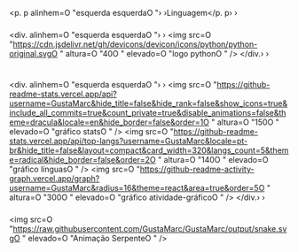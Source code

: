 <p. p alinhem=O "esquerda esquerdaO "› ›Linguagem</p. p› ›

###

<div. alinhem=O "esquerda esquerdaO "› ›
  <img src=O "https://cdn.jsdelivr.net/gh/devicons/devicon/icons/python/python-original.svgO " altura=O "40O " elevado=O "logo pythonO "  />
</div.› ›

###

<h1 alinhem=O "esquerda esquerdaO "› ›</h1› ›

###

<div. alinhem=O "esquerda esquerdaO "› ›
  <img src=O "https://github-readme-stats.vercel.app/api?username=GustaMarc&hide_title=false&hide_rank=false&show_icons=true&include_all_commits=true&count_private=true&disable_animations=false&theme=dracula&locale=en&hide_border=false&order=1O " altura=O "150O " elevado=O "gráfico statsO "  />
  <img src=O "https://github-readme-stats.vercel.app/api/top-langs?username=GustaMarc&locale=pt-br&hide_title=false&layout=compact&card_width=320&langs_count=5&theme=radical&hide_border=false&order=2O " altura=O "140O " elevado=O "gráfico línguasO "  />
  <img src=O "https://github-readme-activity-graph.vercel.app/graph?username=GustaMarc&radius=16&theme=react&area=true&order=5O " altura=O "300O " elevado=O "gráfico atividade-gráficoO "  />
</div.› ›

###

<img src=O "https://raw.githubusercontent.com/GustaMarc/GustaMarc/output/snake.svgO " elevado=O "Animação SerpenteO " />

###
